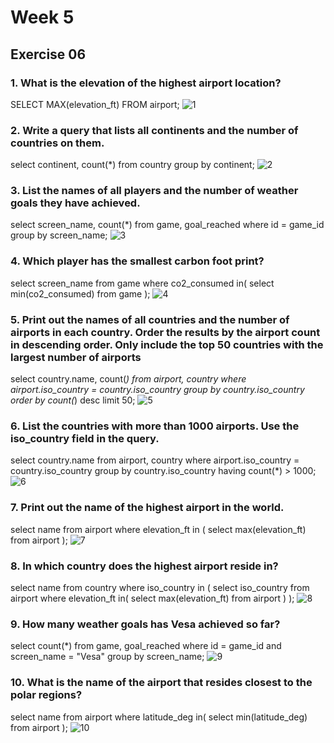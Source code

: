 # Week 5
## Exercise 06
### 1. What is the elevation of the highest airport location? <br>
SELECT MAX(elevation_ft) FROM airport;
![1](https://github.com/user-attachments/assets/48e6ed52-aa40-40df-8615-c852430faac9)

### 2. Write a query that lists all continents and the number of countries on them. <br>
select continent, count(*)
from country
group by continent;
![2](https://github.com/user-attachments/assets/ae35b5c4-b8c2-4507-b6f8-a7a743a4bd7a)

### 3. List the names of all players and the number of weather goals they have achieved. <br>
select screen_name, count(*)
from game, goal_reached
where id = game_id
group by screen_name;
![3](https://github.com/user-attachments/assets/cceb1367-ef85-4a37-baff-f5417c894ad5)

### 4. Which player has the smallest carbon foot print? <br>
select screen_name
from game
where co2_consumed in(
select min(co2_consumed)
from game
);
![4](https://github.com/user-attachments/assets/cdc3a9a0-9719-4ee5-bdd0-cff5a461ff4a)

### 5. Print out the names of all countries and the number of airports in each country. Order the results by the airport count in descending order. Only include the top 50 countries with the largest number of airports <br>
select country.name, count(*)
from airport, country
where airport.iso_country = country.iso_country
group by country.iso_country
order by count(*) desc
limit 50;
![5](https://github.com/user-attachments/assets/b45f449b-0cda-4a63-a6a4-7e2425a30f6d)

### 6. List the countries with more than 1000 airports. Use the iso_country field in the query. <br>
select country.name
from airport, country
where airport.iso_country = country.iso_country
group by country.iso_country
having count(*) > 1000;
![6](https://github.com/user-attachments/assets/2dcc0a0f-b304-4daf-8f45-40acbd478928)

### 7. Print out the name of the highest airport in the world. <br>
select name
from airport
where elevation_ft in (
select max(elevation_ft)
from airport
);
![7](https://github.com/user-attachments/assets/ecf2105e-e697-4a70-a1cf-abd182d6ff30)

### 8. In which country does the highest airport reside in? <br>
select name
from country
where iso_country in (
select iso_country
from airport
where elevation_ft in(
select max(elevation_ft)
from airport
)
);
![8](https://github.com/user-attachments/assets/ad75abc4-8baa-4b0c-b2ab-33cfe0050551)

### 9. How many weather goals has Vesa achieved so far? <br>
select count(*)
from game, goal_reached
where id = game_id and screen_name = "Vesa"
group by screen_name;
![9](https://github.com/user-attachments/assets/66cb267c-e61a-43b7-aec2-158c88523270)

### 10. What is the name of the airport that resides closest to the polar regions? <br>
select name
from airport
where latitude_deg in(
select min(latitude_deg)
from airport
);
![10](https://github.com/user-attachments/assets/48d7781d-8c92-42cc-bd28-d51cd6958f99)
